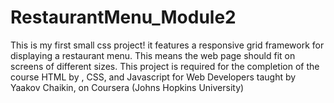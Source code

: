 # RestaurantMenu_Module2
This is my first small css project! it features a responsive grid framework for displaying a restaurant menu. This means the web page should fit on screens of different sizes. This project is required for the completion of the course HTML by , CSS, and Javascript for Web Developers taught by Yaakov Chaikin, on Coursera (Johns Hopkins University)
